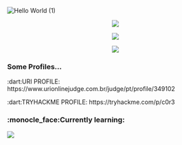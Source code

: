 ![Hello World (1)](https://user-images.githubusercontent.com/67143213/116002490-5ef7a280-a5d0-11eb-9dcc-bace97f0e494.png)

<p align="center">
  <a href="https://skillicons.dev">
    <img src="https://github-readme-stats.vercel.app/api?username=EuricoDNJR&show_icons=true&theme=transparent&count_private=true" />
  </a>
</p>

<p align="center">
  <a href="https://github.com/anuraghazra/github-readme-stats">
    <img src="https://github-readme-stats.vercel.app/api/top-langs/?username=EuricoDNJR&layout=compact" />
  </a>
</p>

<p align="center">
  <a href="https://skillicons.dev">
    <img src="https://skillicons.dev/icons?i=aws,linux,github,py,git,c&perline=3" />
  </a>
</p>

<h3>Some Profiles...</h3>
<p>:dart:URI PROFILE: https://www.urionlinejudge.com.br/judge/pt/profile/349102</p>
<p>:dart:TRYHACKME PROFILE: https://tryhackme.com/p/c0r3</p>
<h3>:monocle_face:Currently learning:</h3>
<p><img src="https://skillicons.dev/icons?i=js,html,css,docker"/></p>
